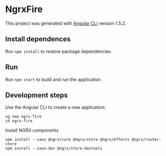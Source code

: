 # NgrxFire

This project was generated with [Angular CLI](https://github.com/angular/angular-cli) version 1.5.2.

## Install dependences

Run `npm install` to restore package dependencies.

## Run

Run `npm start` to build and run the application.

## Development steps

Use the Angular CLI to create a new application:

    ng new ngrx-fire
    cd ngrx-fire

Install NGRX components

    npm install --save @ngrx/core @ngrx/store @ngrx/effects @ngrx/router-store
    npm install --save-dev @ngrx/store-devtools
